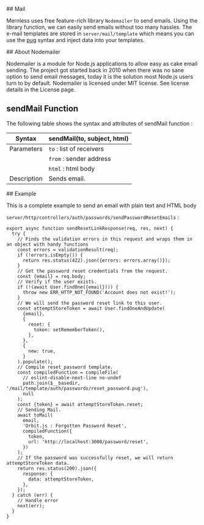 ## Mail

Mernless uses free feature-rich library `Nodemailer` to send emails. Using the library function, we can easily send emails without too many hassles. The e-mail templates are stored in `server/mail/template` which means you can use the [pug](https://pugjs.org/api/getting-started.html) syntax and inject data into your templates.

## About Nodemailer

Nodemailer is a module for Node.js applications to allow easy as cake email sending. The project got started back in 2010 when there was no sane option to send email messages, today it is the solution most Node.js users turn to by default.
Nodemailer is licensed under MIT license. See license details in the License page.


## sendMail Function

The following table shows the syntax and attributes of sendMail function :

| Syntax               | sendMail(to, subject, html)     |
| -------------------- | --------------------------------|
| Parameters           | `to`   : list of receivers      |
|                      | `from` : sender address         |
|                      | `html` : html body              |
| Description          | Sends email.                    |


## Example 

This is a complete example to send an email with plain text and HTML body

`server/http/controllers/auth/passwords/sendPasswordResetEmails` :
```JS
export async function sendResetLinkResponse(req, res, next) {
  try {
    // Finds the validation errors in this request and wraps them in an object with handy functions
    const errors = validationResult(req);
    if (!errors.isEmpty()) {
      return res.status(422).json({errors: errors.array()});
    }
    // Get the password reset credentials from the request.
    const {email} = req.body;
    // Verify if the user exists.
    if (!(await User.findOne({email}))) {
      throw new ERR_HTTP_NOT_FOUND('Account does not exist!');
    }
    // We will send the password reset link to this user.
    const attemptStoreToken = await User.findOneAndUpdate(
      {email},
      {
        reset: {
          token: setRememberToken(),
        },
      },
      {
        new: true,
      }
    ).populate();
    // Compile reset_password template.
    const compiledFunction = compileFile(
      // eslint-disable-next-line no-undef
      path.join($__basedir, '/mail/template/auth/passwords/reset_password.pug'),
      null
    );
    const {token} = await attemptStoreToken.reset;
    // Sending Mail.
    await toMail(
      email,
      'Orbit.js : Forgotten Password Reset',
      compiledFunction({
        token,
        url: 'http://localhost:3000/password/reset',
      })
    );
    // If the password was successfully reset, we will return attemptStoreToken data.
    return res.status(200).json({
      response: {
        data: attemptStoreToken,
      },
    });
  } catch (err) {
    // Handle error
    next(err);
  }
}

```